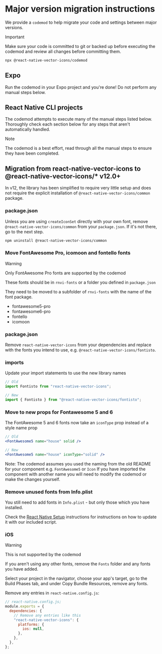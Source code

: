 # Major version migration instructions

We provide a `codemod` to help migrate your code and settings between major versions.

> [!IMPORTANT]
> Make sure your code is committed to git or backed up before executing the codemod and review all changes before committing them.

```sh
npx @react-native-vector-icons/codemod
```

## Expo

Run the codemod in your Expo project and you're done! Do not perform any manual steps below.

## React Native CLI projects

The codemod attempts to execute many of the manual steps listed below. Thoroughly check each section below for any steps that aren't automatically handled.

> [!NOTE]
> The codemod is a best effort, read through all the manual steps to ensure they have been completed.

## Migration from react-native-vector-icons to @react-native-vector-icons/\* v12.0+

In v12, the library has been simplified to require very little setup and does not require the explicit installation of `@react-native-vector-icons/common` package.

### package.json

Unless you are using `createIconSet` directly with your own font, remove `@react-native-vector-icons/common` from your `package.json`. If it's not there, go to the next step.

```sh
npm uninstall @react-native-vector-icons/common
```

### Move FontAwesome Pro, icomoon and fontello fonts

> [!WARNING]
> Only FontAwesome Pro fonts are supported by the codemod

These fonts should be in `rnvi-fonts` or a folder you defined in `package.json`

They need to be moved to a subfolder of `rnvi-fonts` with the name of the font package.

- fontawesome5-pro
- fontawesome6-pro
- fontello
- icomoon

### package.json

Remove `react-native-vector-icons` from your dependencies and replace with the fonts you intend to use, e.g. `@react-native-vector-icons/fontisto`.

### imports

Update your import statements to use the new library names

```js
// Old
import Fontisto from "react-native-vector-icons";

// New
import { Fontisto } from "@react-native-vector-icons/fontisto";
```

### Move to new props for Fontawesome 5 and 6

The FontAwesome 5 and 6 fonts now take an `iconType` prop instead of a style name prop

```jsx
// Old
<FontAwesome5 name="house" solid />

// New
<FontAwesome5 name="house" iconType="solid" />
```

Note: The codemod assumes you used the naming from the old README for your component e.g. `FontAwesome5` or `Icon`
If you have imported the component with another name you will need to modify the codemod or make the changes yourself.

### Remove unused fonts from Info.plist

You still need to add fonts in `Info.plist` - but only those which you have installed.

Check the [React Native Setup](./docs/SETUP-REACT-NATIVE.md) instructions for instructions on how to update it with our included script.

### iOS

> [!WARNING]
> This is not supported by the codemod

If you aren't using any other fonts, remove the `Fonts` folder and any fonts you have added.

Select your project in the navigator, choose your app's target, go to the Build Phases tab, and under Copy Bundle Resources, remove any fonts.

Remove any entries in `react-native.config.js`:

```js
// react-native.config.js;
module.exports = {
  dependencies: {
    // Remove any entries like this
    "react-native-vector-icons": {
      platforms: {
        ios: null,
      },
    },
  },
};
```
